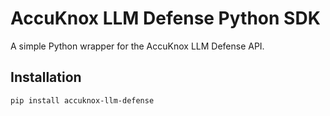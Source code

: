 # AccuKnox LLM Defense Python SDK

A simple Python wrapper for the AccuKnox LLM Defense API.

## Installation
```bash
pip install accuknox-llm-defense
